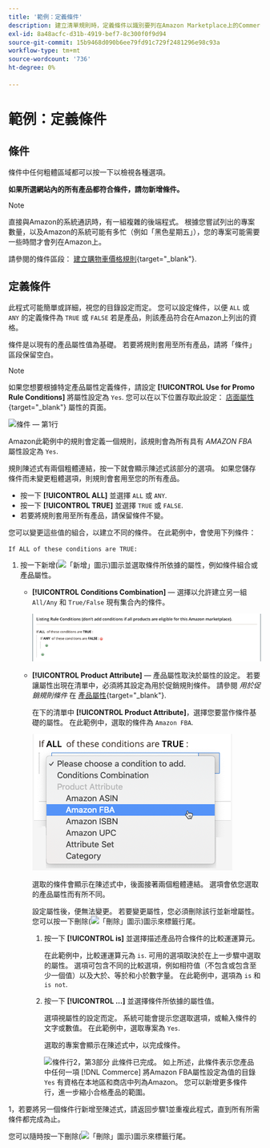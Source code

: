 ```yaml
---
title: '範例：定義條件'
description: 建立清單規則時，定義條件以識別要列在Amazon Marketplace上的Commerce目錄產品。
exl-id: 8a48acfc-d31b-4919-bef7-8c300f0f9d94
source-git-commit: 15b9468d090b6ee79fd91c729f2481296e98c93a
workflow-type: tm+mt
source-wordcount: '736'
ht-degree: 0%

---
```


# 範例：定義條件

## 條件

條件中任何粗體區域都可以按一下以檢視各種選項。

**如果所選網站內的所有產品都符合條件，請勿新增條件。**

>[!NOTE]
>
>直接與Amazon的系統通訊時，有一組複雜的後端程式。 根據您嘗試列出的專案數量，以及Amazon的系統可能有多忙（例如「黑色星期五」），您的專案可能需要一些時間才會列在Amazon上。

請參閱的條件區段： [建立購物車價格規則](https://docs.magento.com/user-guide/marketing/price-rules-catalog-create.html){target="_blank"}.

## 定義條件

此程式可能簡單或詳細，視您的目錄設定而定。 您可以設定條件，以便 `ALL` 或 `ANY` 的定義條件為 `TRUE` 或 `FALSE` 若是產品，則該產品符合在Amazon上列出的資格。

條件是以現有的產品屬性值為基礎。 若要將規則套用至所有產品，請將「條件」區段保留空白。

>[!NOTE]
>
>如果您想要根據特定產品屬性定義條件，請設定 **[!UICONTROL Use for Promo Rule Conditions]** 將屬性設定為 `Yes`. 您可以在以下位置存取此設定： [店面屬性](https://docs.magento.com/user-guide/catalog/product-attributes-add.html){target="_blank"} 屬性的頁面。

![條件 — 第1行](assets/ob-listing-rule-conditions-start.png)

Amazon此範例中的規則會定義一個規則，該規則會為所有具有 _AMAZON FBA_ 屬性設定為 `Yes`.

規則陳述式有兩個粗體連結，按一下就會顯示陳述式該部分的選項。 如果您儲存條件而未變更粗體選項，則規則會套用至您的所有產品。

- 按一下 **[!UICONTROL ALL]** 並選擇 `ALL` 或 `ANY`.
- 按一下 **[!UICONTROL TRUE]** 並選擇 `TRUE` 或 `FALSE`.
- 若要將規則套用至所有產品，請保留條件不變。

您可以變更這些值的組合，以建立不同的條件。 在此範例中，會使用下列條件：

`If ALL of these conditions are TRUE:`

1. 按一下新增(![「新增」圖示](assets/btn-add-grn.png))圖示並選取條件所依據的屬性，例如條件組合或產品屬性。

   - **[!UICONTROL Conditions Combination]**  — 選擇以允許建立另一組 `All/Any` 和 `True/False` 現有集合內的條件。

      ![條件組合](assets/ob-conditions-combinations.png)

   - **[!UICONTROL Product Attribute]**  — 產品屬性取決於屬性的設定。 若要讓屬性出現在清單中，必須將其設定為用於促銷規則條件。 請參閱 _用於促銷規則條件_ 在 [產品屬性](https://docs.magento.com/user-guide/stores/attributes-product.html){target="_blank"}.

      在下的清單中 **[!UICONTROL Product Attribute]**，選擇您要當作條件基礎的屬性。 在此範例中，選取的條件為 `Amazon FBA`.

      ![條件行2，第2部分](assets/ob-condition-attribute-dropdown.png)

      選取的條件會顯示在陳述式中，後面接著兩個粗體連結。 選項會依您選取的產品屬性而有所不同。

      設定屬性後，便無法變更。 若要變更屬性，您必須刪除該行並新增屬性。 您可以按一下刪除(![「刪除」圖示](assets/btn-del-red.png))圖示來標籤行尾。

      1. 按一下 **[!UICONTROL is]** 並選擇描述產品符合條件的比較運運算元。

         在此範例中，比較運運算元為 `is`. 可用的選項取決於在上一步驟中選取的屬性。 選項可包含不同的比較選項，例如相符值（不包含或包含至少一個值）以及大於、等於和小於數字量。 在此範例中，選項為 `is` 和 `is not`.

      1. 按一下 **[!UICONTROL ...]** 並選擇條件所依據的屬性值。

         選項視屬性的設定而定。 系統可能會提示您選取選項，或輸入條件的文字或數值。 在此範例中，選取專案為 `Yes`.

         選取的專案會顯示在陳述式中，以完成條件。

         ![條件行2，第3部分](assets/ob-listing-rule-condition-is.png)
   此條件已完成。 如上所述，此條件表示您產品中任何一項 [!DNL Commerce] 將Amazon FBA屬性設定為值的目錄 `Yes` 有資格在本地區和商店中列為Amazon。 您可以新增更多條件行，進一步縮小合格產品的範圍。

1，若要將另一個條件行新增至陳述式，請返回步驟1並重複此程式，直到所有所需條件都完成為止。

您可以隨時按一下刪除(![「刪除」圖示](assets/btn-del-red.png))圖示來標籤行尾。

